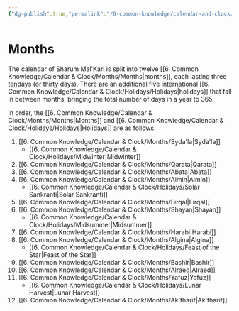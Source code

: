 ```yaml
---
{"dg-publish":true,"permalink":"/6-common-knowledge/calendar-and-clock/months/months/","noteIcon":""}
---
```


# Months

The calendar of Sharum Mal'Kari is split into twelve [[6. Common Knowledge/Calendar & Clock/Months/Months\|months]], each lasting three tendays (or thirty days). There are an additional five international [[6. Common Knowledge/Calendar & Clock/Holidays/Holidays\|holidays]] that fall in between months, bringing the total number of days in a year to 365. 

In order, the [[6. Common Knowledge/Calendar & Clock/Months/Months\|Months]] and [[6. Common Knowledge/Calendar & Clock/Holidays/Holidays\|Holidays]] are as follows:

1. [[6. Common Knowledge/Calendar & Clock/Months/Syda'la\|Syda'la]] 
	- [[6. Common Knowledge/Calendar & Clock/Holidays/Midwinter\|Midwinter]] 
2. [[6. Common Knowledge/Calendar & Clock/Months/Qarata\|Qarata]] 
3. [[6. Common Knowledge/Calendar & Clock/Months/Abata\|Abata]] 
4. [[6. Common Knowledge/Calendar & Clock/Months/Aimin\|Aimin]] 
	- [[6. Common Knowledge/Calendar & Clock/Holidays/Solar Sankranti\|Solar Sankranti]] 
5. [[6. Common Knowledge/Calendar & Clock/Months/Firqal\|Firqal]] 
6. [[6. Common Knowledge/Calendar & Clock/Months/Shayan\|Shayan]] 
	- [[6. Common Knowledge/Calendar & Clock/Holidays/Midsummer\|Midsummer]] 
7. [[6. Common Knowledge/Calendar & Clock/Months/Harabi\|Harabi]] 
8. [[6. Common Knowledge/Calendar & Clock/Months/Algina\|Algina]] 
	- [[6. Common Knowledge/Calendar & Clock/Holidays/Feast of the Star\|Feast of the Star]] 
9. [[6. Common Knowledge/Calendar & Clock/Months/Bashir\|Bashir]] 
10. [[6. Common Knowledge/Calendar & Clock/Months/Alraed\|Alraed]] 
11. [[6. Common Knowledge/Calendar & Clock/Months/Yafuz\|Yafuz]] 
	- [[6. Common Knowledge/Calendar & Clock/Holidays/Lunar Harvest\|Lunar Harvest]] 
12. [[6. Common Knowledge/Calendar & Clock/Months/Ak'tharif\|Ak'tharif]] 
